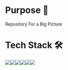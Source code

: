 # Purpose 🚩

Repository For a Big Picture

# Tech Stack 🛠️

<img src="https://img.shields.io/badge/Nextjs-000000?style=for-the-badge&logo=Next.js&logoColor=white"><img src="https://img.shields.io/badge/Typescript-3178C6?style=for-the-badge&logo=Typescript&logoColor=white"><img src="https://img.shields.io/badge/React Query-FF4154?style=for-the-badge&logo=React-Query&logoColor=white"><img src="https://img.shields.io/badge/Jotai-123242?style=for-the-badge&logo=jotai&logoColor=white"><img src="https://img.shields.io/badge/Jest-C21325?style=for-the-badge&logo=jest&logoColor=white"><img src="https://img.shields.io/badge/Storybook-FF4785?style=for-the-badge&logo=Storybook&logoColor=white">
